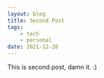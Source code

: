 ```yaml
---
layout: blog
title: Second Post
tags:
    - tech
    - personal
date: 2021-12-28
---
```


This is second post, damn it. :)